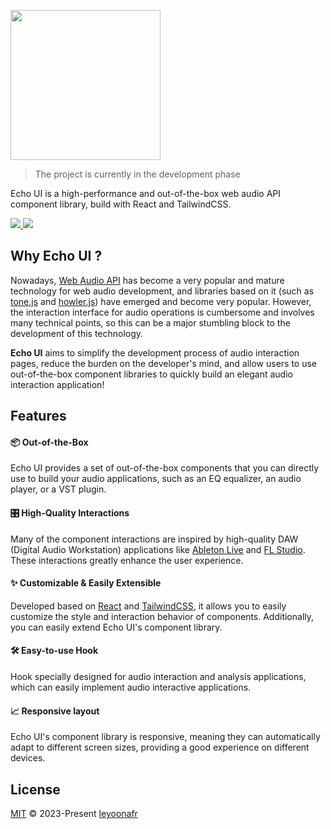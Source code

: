 <img src="https://github.com/codeacme17/echo-ui/assets/67408722/8222b369-5f71-428e-97f9-f648f05cab70" width="240"/></br>

> The project is currently in the development phase

Echo UI is a high-performance and out-of-the-box web audio API component library, build with React and TailwindCSS.

<a href="./ROADMAP.md"> 
  <img src="https://img.shields.io/badge/ROADMAP-ffbe3b?style=flat" />
</a>

<a href="./LICENSE.md"> 
  <img src="https://img.shields.io/badge/License-MIT-ffbe3b?style=flat&labelColor=ffbe3b" />
</a>

## Why Echo UI ?

Nowadays, [Web Audio API](https://developer.mozilla.org/en-US/docs/Web/API/Web_Audio_API) has become a very popular and mature technology for web audio development, and libraries based on it (such as [tone.js](https://github.com/Tonejs/Tone.js) and [howler.js](https://github.com/goldfire/howler.js)) have emerged and become very popular. However, the interaction interface for audio operations is cumbersome and involves many technical points, so this can be a major stumbling block to the development of this technology.

**Echo UI** aims to simplify the development process of audio interaction pages, reduce the burden on the developer's mind, and allow users to use out-of-the-box component libraries to quickly build an elegant audio interaction application!

## Features

#### 📦 **Out-of-the-Box**

Echo UI provides a set of out-of-the-box components that you can directly use to build your audio applications, such as an EQ equalizer, an audio player, or a VST plugin.

#### 🎛️ **High-Quality Interactions**

Many of the component interactions are inspired by high-quality DAW (Digital Audio Workstation) applications like [Ableton Live](https://www.ableton.com/en/live/) and [FL Studio](https://www.image-line.com/). These interactions greatly enhance the user experience.

#### ✨ **Customizable & Easily Extensible**

Developed based on [React](https://react.dev/) and [TailwindCSS](https://tailwindcss.com/), it allows you to easily customize the style and interaction behavior of components. Additionally, you can easily extend Echo UI's component library.

#### 🛠️ **Easy-to-use Hook**

Hook specially designed for audio interaction and analysis applications, which can easily implement audio interactive applications.

#### 📈 **Responsive layout**

Echo UI's component library is responsive, meaning they can automatically adapt to different screen sizes, providing a good experience on different devices.

## License

[MIT](./LICENSE.md) © 2023-Present [leyoonafr](https://github.com/codeacme17)
